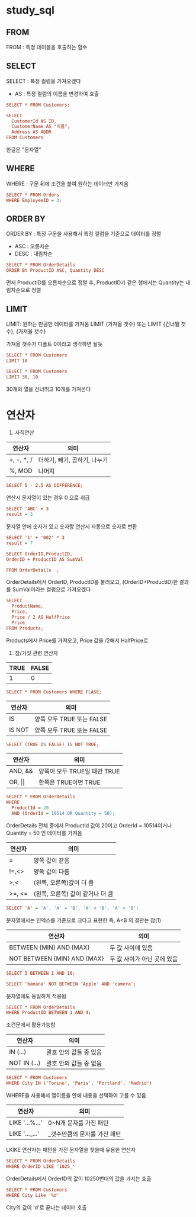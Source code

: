 # study_sql


## FROM
FROM : 특정 테이블을 호출하는 함수
## SELECT
SELECT : 특정 컬럼을 가져오겠다
- AS : 특정 컬럼의 이름을 변경하여 호출

~~~Ini
SELECT * FROM Customers;
~~~

~~~Ini
SELECT
  CustomerId AS ID,
  CustomerName AS "이름",
  Address AS ADDR
FROM Customers
~~~
한글은 "문자열"

## WHERE
WHERE : 구문 뒤에 조건을 붙여 원하는 데이터만 가져옴
~~~Ini
SELECT * FROM Orders
WHERE EmployeeID = 3;
~~~

## ORDER BY
ORDER BY : 특정 구문을 사용해서 특정 컬럼을 기준으로 데이터를 정렬
- ASC : 오름차순
- DESC : 내림차순

~~~Ini
SELECT * FROM OrderDetails
ORDER BY ProductID ASC, Quantity DESC
~~~
먼저 ProductID를 오름차순으로 정렬 후,
ProductID가 같은 행에서는 Quantity는 내림차순으로 정렬

## LIMIT
LIMIT: 원하는 만큼만 데이터를 가져옴
LIMIT {가져올 갯수} 또는 LIMIT {건너뛸 갯수}, {가져올 갯수}

가져올 갯수가 디폴트 0이라고 생각하면 될듯

~~~Ini
SELECT * FROM Customers
LIMIT 10
~~~
~~~Ini
SELECT * FROM Customers
LIMIT 30, 10
~~~
30개의 열을 건너뛰고 10개를 가져온다


# 연산자
1. 사칙연산

|연산자|의미|
|---|---|
|+, -, \*, / |더하기, 빼기, 곱하기, 나누기|
|%, MOD|나머지|
~~~Ini
SELECT 5 - 2.5 AS DIFFERENCE;
~~~
연산시 문자열이 있는 경우 0 으로 취급

~~~Ini
SELECT 'ABC' + 3
result = 3
~~~
문자열 안에 숫자가 있고 숫자랑 연산시 자동으로 숫자로 변환
~~~Ini
SELECT '1' + '002' * 3
result = 7
~~~
~~~Ini
SELECT OrderID,ProductID, 
OrderID + ProductID AS SumVal

FROM OrderDetails  ;
~~~
OrderDetails에서 OrderID, ProductID를 불러오고,
(OrderID+ProductID)한 결과를 SumVal이라는 컬럼으로 가져오겠다

~~~Ini
SELECT
  ProductName,
  Price,
  Price / 2 AS HalfPrice
  Price
FROM Products;
~~~
Products에서 Price를 가져오고,
Price 값을 /2해서 HalfPrice로 
1. 참/거짓 관련 연산자

|TRUE|FALSE|
|---|---|
|1|0|

~~~Ini
SELECT * FROM Customers WHERE FLASE;
~~~

|연산자|의미|
|---|---|
|IS| 양쪽 모두 TRUE 또는 FALSE|
|IS NOT| 양쪽 모두 TRUE 또는 FALSE|

~~~Ini
SELECT (TRUE IS FALSE) IS NOT TRUE;
~~~

|연산자|의미|
|---|---|
|AND, &&|양쪽이 모두 TRUE일 때만 TRUE|
|OR, \|\||한쪽은 TRUE이면 TRUE|

~~~Ini
SELECT * FROM OrderDetails
WHERE
  ProductId = 20
  AND (OrderId = 10514 OR Quantity = 50);
~~~

OrderDetails 전체 중에서 ProductId 값이 20이고 OrderId = 10514이거나  Quantity = 50 인 데이터를 가져옴



|연산자|의미|
|---|---|
|=|양쪽 값이 같음|
|!=,<>|양쪽 값이 다름|
|>,<| (왼쪽, 오른쪽)값이 더 큼|
|>=, <=| (왼쪽, 오른쪽) 값이 같거나 더 큼|

~~~Ini
SELECT 'A' = 'A', 'A' = 'B', 'A' < 'B', 'A' > 'B';
~~~
문자열에서는 인덱스를 기준으로 크다고 표현한
즉, A<B 의 결관는 참(1)

|연산자|의미|
|---|---|
|BETWEEN {MIN} AND {MAX}|두 값 사이에 있음|
|NOT BETWEEN {MIN} AND {MAX}|두 값 사이가 아닌 곳에 있음|

~~~Ini
SELECT 5 BETWEEN 1 AND 10;
~~~

~~~Ini
SELECT 'banana' NOT BETWEEN 'Apple' AND 'camera';
~~~
문자열에도 동일하게 적용됨



~~~Ini
SELECT * FROM OrderDetails
WHERE ProductID BETWEEN 1 AND 4;
~~~
조건문에서 활용가능함


|연산자|의미|
|---|---|
|IN (...)|괄호 안의 값들 중 있음|
|NOT IN (...)|괄호 안의 값들 중 없음|


~~~Ini
SELECT * FROM Customers
WHERE City IN ('Torino', 'Paris', 'Portland', 'Madrid') 
~~~
WHERE을 사용해서 열이름을 안에 내용을 선택하여 고를 수 있음


|연산자|의미|
|---|---|
|LIKE '...%...'| 0~N개 문자를 가진 패턴|
|LIKE '..._...'| _갯수만큼의 문자를 가진 패턴| 
LKIKE 연산자는 패턴을 가진 문자열을 찾을때 유용한 연산자

~~~Ini
SELECT * FROM OrderDetails
WHERE OrderID LIKE '1025_'
~~~
OrderDetails에서 OrderID의 값이 10250번대의 값을 가지는  호출
~~~Ini
SELECT * FROM Customers
WHERE City Like '%d'
~~~
City의 값이 'd'로 끝나는 데이터 호출



